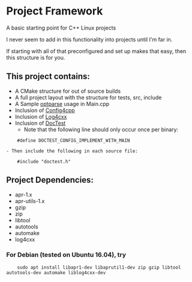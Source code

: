 # Project Framework
A basic starting point for C++ Linux projects

I never seem to add in this functionality into projects until I'm far in.

If starting with all of that preconfigured and set up makes that easy, then this structure is for you.

## This project contains:
 - A CMake structure for out of source builds
 - A full project layout with the structure for tests, src, include
 - A Sample [optparse](https://github.com/myint/optparse "Python's optparse but C++ and header-only") usage in Main.cpp
 - Inclusion of [Config4cpp](http://www.config4star.org/ "Config4*'s homepage")
 - Inclusion of [Log4cxx](https://logging.apache.org/log4cxx "Apache Log4cxx's homepage")
 - Inclusion of [DocTest](https://github.com/onqtam/doctest "Doctest's github homepage")
    - Note that the following line should only occur once per binary:
```
    #define DOCTEST_CONFIG_IMPLEMENT_WITH_MAIN
```
    - Then include the following in each source file:
```
    #include "doctest.h"
```

## Project Dependencies:

 - apr-1.x
 - apr-utils-1.x
 - gzip
 - zip
 - libtool
 - autotools
 - automake
 - log4cxx


### For Debian (tested on Ubuntu 16.04), try
```
    sudo apt install libapr1-dev libaprutil1-dev zip gzip libtool autotools-dev automake liblog4cxx-dev
```

